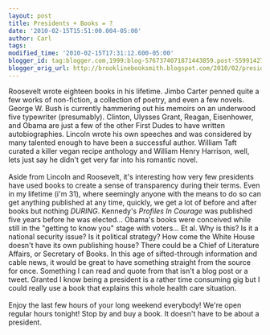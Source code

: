 ```yaml
---
layout: post
title: Presidents + Books = ?
date: '2010-02-15T15:51:00.004-05:00'
author: Carl
tags: 
modified_time: '2010-02-15T17:31:12.600-05:00'
blogger_id: tag:blogger.com,1999:blog-5767374071871443859.post-5599142718773589606
blogger_orig_url: http://brooklinebooksmith.blogspot.com/2010/02/presidents-books.html
---
```


Roosevelt wrote eighteen books in his lifetime. Jimbo Carter penned quite a few works of non-fiction, a collection of poetry, and even a few novels. George W. Bush is currently hammering out his memoirs on an underwood five typewriter (presumably). Clinton, Ulysses Grant, Reagan, Eisenhower, and Obama are just a few of the other First Dudes to have written autobiographies. Lincoln wrote his own speeches and was considered by many talented enough to have been a successful author. William Taft curated a killer vegan recipe anthology and William Henry Harrison, well, lets just say he didn't get very far into his romantic novel. <br /><br />Aside from Lincoln and Roosevelt, it's interesting how very few presidents have used books to create a sense of transparency during their terms. Even in my lifetime (i'm 31), where seemingly anyone with the means to do so can get anything published at any time, quickly, we get a lot of before and after books but nothing <i>DURING</i>. Kennedy's <i>Profiles In Courage</i> was published five years before he was elected... Obama's books were conceived while still in the "getting to know you" stage with voters... Et al. Why is this? Is it a national security issue? Is it political strategy? How come the White House doesn't have its own publishing house? There could be a Chief of Literature Affairs, or Secretary of Books. In this age of sifted-through  information and cable news, it would be great to have something straight from the source for once. Something I can read and quote from that isn't a blog post or a tweet. Granted I know being a president is a rather time consuming gig but I could really use a book that explains this whole health care situation.  <br /><br />Enjoy the last few hours of your long weekend everybody! We're open regular hours tonight! Stop by and buy a book. It doesn't have to be about a president.
